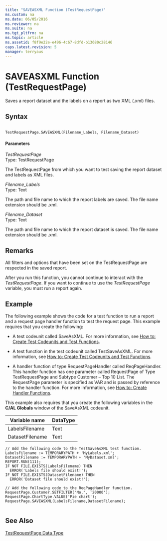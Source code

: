 ```yaml
---
title: "SAVEASXML Function (TestRequestPage)"
ms.custom: na
ms.date: 06/05/2016
ms.reviewer: na
ms.suite: na
ms.tgt_pltfrm: na
ms.topic: article
ms.assetid: f8f9e22e-e496-4c67-8dfd-b13680c28146
caps.latest.revision: 5
manager: terryaus
---
```

# SAVEASXML Function (TestRequestPage)
Saves a report dataset and the labels on a report as two XML \(.xml\) files.  
  
## Syntax  
  
```  
  
TestRequestPage.SAVEASXML(Filename_Labels, Filename_Dataset)  
```  
  
#### Parameters  
 *TestRequestPage*  
 Type: TestRequestPage  
  
 The TestRequestPage from which you want to test saving the report dataset and labels as XML files.  
  
 *Filename\_Labels*  
 Type: Text  
  
 The path and file name to which the report labels are saved. The file name extension should be .xml.  
  
 *Filename\_Dataset*  
 Type: Text  
  
 The path and file name to which the report dataset is saved. The file name extension should be .xml.  
  
## Remarks  
 All filters and options that have been set on the TestRequestPage are respected in the saved report.  
  
 After you run this function, you cannot continue to interact with the *TestRequestPage*. If you want to continue to use the *TestRequestPage* variable, you must run a report again.  
  
## Example  
 The following example shows the code for a test function to run a report and a request page handler function to test the request page. This example requires that you create the following:  
  
-   A test codeunit called SaveAsXML. For more information, see [How to: Create Test Codeunits and Test Functions](../Topic/How%20to:%20Create%20Test%20Codeunits%20and%20Test%20Functions.md).  
  
-   A test function in the test codeunit called TestSaveAsXML. For more information, see [How to: Create Test Codeunits and Test Functions](../Topic/How%20to:%20Create%20Test%20Codeunits%20and%20Test%20Functions.md).  
  
-   A handler function of type RequestPageHandler called ReqPageHandler. This handler function has one parameter called RequestPage of Type TestRequestPage and Subtype Customer – Top 10 List. The RequestPage parameter is specified as VAR and is passed by reference to the handler function. For more information, see [How to: Create Handler Functions](../Topic/How%20to:%20Create%20Handler%20Functions.md).  
  
 This example also requires that you create the following variables in the **C\/AL Globals** window of the SaveAsXML codeunit.  
  
|Variable name|DataType|  
|-------------------|--------------|  
|LabelsFilename|Text|  
|DatasetFilename|Text|  
  
```  
// Add the following code to the TestSaveAsXML test function.  
LabelsFilename := TEMPORARYPATH + 'MyLabels.xml';  
DatasetFilename := TEMPORARYPATH + 'MyDataset.xml';  
REPORT.RUN(111);  
IF NOT FILE.EXISTS(LabelsFilename) THEN  
  ERROR('Labels file should exist!');  
IF NOT FILE.EXISTS(DatasetFilename) THEN  
  ERROR('Dataset file should exist!');  
  
// Add the following code to the ReqPageHandler function.  
RequestPage.Customer.SETFILTER("No.", '20000');  
RequestPage.ChartType.VALUE('Pie chart');  
RequestPage.SAVEASXML(LabelsFilename,DatasetFilename);  
  
```  
  
## See Also  
 [TestRequestPage Data Type](../dynamics-nav/TestRequestPage-Data-Type.md)